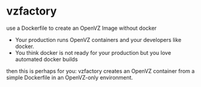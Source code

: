 # vzfactory
use a Dockerfile to create an OpenVZ Image without docker

* Your production runs OpenVZ containers and your developers like docker. 
* You think docker is not ready for your production but you love automated docker builds

then this is perhaps for you: vzfactory creates an OpenVZ container from a simple Dockerfile in an OpenVZ-only environment.
